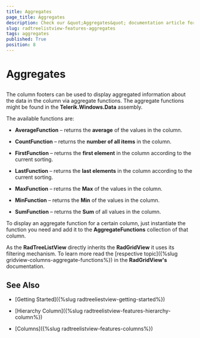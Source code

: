 ```yaml
---
title: Aggregates
page_title: Aggregates
description: Check our &quot;Aggregates&quot; documentation article for the RadTreeListView {{ site.framework_name }} control.
slug: radtreelistview-features-aggregates
tags: aggregates
published: True
position: 8
---
```


# Aggregates



## 

The column footers can be used to display aggregated information about the data in the column via aggregate functions. The aggregate functions might be found in the __Telerik.Windows.Data__ assembly.

The available functions are:

* __AverageFunction__ – returns the __average__ of the values in the column. 

* __CountFunction__ – returns the __number of all items__ in the column.

* __FirstFunction__ – returns the __first element__ in the column according to the current sorting. 

* __LastFunction__ – returns the __last elements__ in the column according to the current sorting. 

* __MaxFunction__ – returns the __Max__ of the values in the column. 

* __MinFunction__ – returns the __Min__ of the values in the column. 

* __SumFunction__ – returns the __Sum__ of all values in the column. 

To display an aggregate function for a certain column, just instantiate the function you need and add it to the __AggregateFunctions__ collection of that column.

As the __RadTreeListView__ directly inherits the __RadGridView__ it uses its filtering mechanism. To learn more read the [respective topic]({%slug gridview-columns-aggregate-functions%}) in the __RadGridView's__ documentation. 

## See Also

 * [Getting Started]({%slug radtreeliestview-getting-started%})

 * [Hierarchy Column]({%slug radtreelistview-features-hierarchy-column%})

 * [Columns]({%slug radtreelistview-features-columns%})
